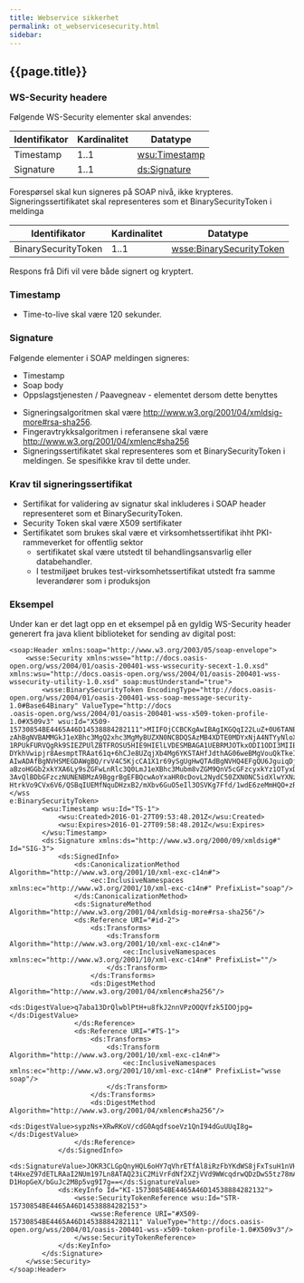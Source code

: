 ```yaml
--- 
title: Webservice sikkerhet  
permalink: ot_webservicesecurity.html
sidebar:
---
```


## {{page.title}}

### WS-Security headere

Følgende WS-Security elementer skal anvendes:

| Identifikator | Kardinalitet | Datatype                                                                                                                                |
| --- | --- | --- |
| Timestamp     | 1..1         | [wsu:Timestamp](https://www.oasis-open.org/committees/download.php/21256/wss-v1.1-spec-errata-os-SOAPMessageSecurity.htm#_Toc118717167) |
| Signature     | 1..1         | [ds:Signature](https://www.oasis-open.org/committees/download.php/21256/wss-v1.1-spec-errata-os-SOAPMessageSecurity.htm#_Toc118717148)  |

Forespørsel skal kun signeres på SOAP nivå, ikke krypteres.
Signeringssertifikatet skal representeres som et BinarySecurityToken i
meldinga

| Identifikator       | Kardinalitet | Datatype |
| --- | --- | --- |
| BinarySecurityToken | 1..1         | [wsse:BinarySecurityToken](http://docs.oasis-open.org/wss/v1.1/wss-v1.1-spec-errata-os-SOAPMessageSecurity.htm#_Toc118717134) |

Respons frå Difi vil vere både signert og kryptert.

### Timestamp

  - Time-to-live skal være 120 sekunder.

### Signature

Følgende elementer i SOAP meldingen signeres:

  - Timestamp
  - Soap body
  - Oppslagstjenesten / Paavegneav - elementet dersom dette benyttes

<!-- end list -->

  - Signeringsalgoritmen skal være
    <http://www.w3.org/2001/04/xmldsig-more#rsa-sha256>. 
  - Fingeravtrykksalgoritmen i referansene skal være
    <http://www.w3.org/2001/04/xmlenc#sha256>
  - Signeringssertifikatet skal representeres som et BinarySecurityToken
    i meldingen. Se spesifikke krav til dette under.

### Krav til signeringssertifikat

  - Sertifikat for validering av signatur skal inkluderes i SOAP header
    representeret som et BinarySecurityToken.
  - Security Token skal være X509 sertifikater
  - Sertifikatet som brukes skal være et virksomhetssertifikat ihht
    PKI-rammeverket for offentlig sektor
      - sertifikatet skal være utstedt til behandlingsansvarlig eller
        databehandler.
      - I testmiljøet brukes test-virksomhetssertifikat utstedt fra
        samme leverandører som i produksjon

### Eksempel

Under kan er det lagt opp en et eksempel på en gyldig WS-Security header
generert fra java klient biblioteket for sending av digital post:

``` brush: xml; toolbar: false
<soap:Header xmlns:soap="http://www.w3.org/2003/05/soap-envelope">
    <wsse:Security xmlns:wsse="http://docs.oasis-open.org/wss/2004/01/oasis-200401-wss-wssecurity-secext-1.0.xsd" xmlns:wsu="http://docs.oasis-open.org/wss/2004/01/oasis-200401-wss-wssecurity-utility-1.0.xsd" soap:mustUnderstand="true">
        <wsse:BinarySecurityToken EncodingType="http://docs.oasis-open.org/wss/2004/01/oasis-200401-wss-soap-message-security-1.0#Base64Binary" ValueType="http://docs
.oasis-open.org/wss/2004/01/oasis-200401-wss-x509-token-profile-1.0#X509v3" wsu:Id="X509-15730854BE4465A46D14538884282111">MIIFOjCCBCKgAwIBAgIKGQqI22LuZ+0U6TANBgkqhkiG9w0BAQsFADBRMQswCQYDVQQGEwJOTzEdMBsGA1UECgwUQnV5cGFzcyBBUy05ODMxNjMzMjcxI
zAhBgNVBAMMGkJ1eXBhc3MgQ2xhc3MgMyBUZXN0NCBDQSAzMB4XDTE0MDYxNjA4NTYyNloXDTE3MDYxNjIxNTkwMFowgaAxCzAJBgNVBAYTAk5PMSwwKgYDVQQKDCNESVJFS1RPUkFURVQgRk9SIEZPUlZBTFROSU5HIE9HIElLVDEhMB8GA1UECwwYU0RQIC0gbWVsZGluZ3N1dHZla3NsaW5nMSwwKgYDVQQDDCNESVJFS
1RPUkFURVQgRk9SIEZPUlZBTFROSU5HIE9HIElLVDESMBAGA1UEBRMJOTkxODI1ODI3MIIBIjANBgkqhkiG9w0BAQEFAAOCAQ8AMIIBCgKCAQEAx6IPA2KSAkSupen5fFM1LEnW6CRqSK20wjpBnXf414W03eWUvBlw97c6k5sl2tYdn4aVb6Z9GeDaz1bLKN3XwhFGPk9PnjSIhrFJNAPnWVEBDqGqfeMrEsYdOEgM2veBZ
DYkhVwipjr8AesmptTRAat61q+6hCJe8UZqjXb4Mg6YKSTAHfJdthAG06weBMgVouQkTkeIIawM+QPcKQ3Wao0gIZi17V0+8xzgDu1PXr90eJ/Xjsw9t0C8Ey/3N7n3j3hplsZkjOJMBNHzbeBG/doroC6uzVURiuEn9Bc9Nk224b+7lOBZ1FvNNrJVUu5Ty3xyMDseCV7z1QTwW7wcpwIDAQABo4IBwjCCAb4wCQYDVR0TB
AIwADAfBgNVHSMEGDAWgBQ/rvV4C5KjcCA1X1r69ySgUgHwQTAdBgNVHQ4EFgQU6JguiqDjkgjEGRHhzkbeKeqyWQEwDgYDVR0PAQH/BAQDAgSwMBYGA1UdIAQPMA0wCwYJYIRCARoBAAMCMIG7BgNVHR8EgbMwgbAwN6A1oDOGMWh0dHA6Ly9jcmwudGVzdDQuYnV5cGFzcy5uby9jcmwvQlBDbGFzczNUNENBMy5jcmwwd
aBzoHGGb2xkYXA6Ly9sZGFwLnRlc3Q0LmJ1eXBhc3Mubm8vZGM9QnV5cGFzcyxkYz1OTyxDTj1CdXlwYXNzJTIwQ2xhc3MlMjAzJTIwVGVzdDQlMjBDQSUyMDM/Y2VydGlmaWNhdGVSZXZvY2F0aW9uTGlzdDCBigYIKwYBBQUHAQEEfjB8MDsGCCsGAQUFBzABhi9odHRwOi8vb2NzcC50ZXN0NC5idXlwYXNzLm5vL29jc
3AvQlBDbGFzczNUNENBMzA9BggrBgEFBQcwAoYxaHR0cDovL2NydC50ZXN0NC5idXlwYXNzLm5vL2NydC9CUENsYXNzM1Q0Q0EzLmNlcjANBgkqhkiG9w0BAQsFAAOCAQEAKOTM1zSdGHWUBKPzDPYCcci9cpbktd2WuBg028bRC0NwKSWUKeuUfWesTiu/P4UlYGe86qd/+z3MNpN89aGA8pr0E0WpI+NM+v+Cb0dQwxHAS
HtrkVo9CVx6V6/QSBqIUEMfNquDHzxB2/mXbv6GuO5eIl3OSVKg7Ffd/1wdE6zeMmHQO+zRpfj+OVEhNPb5cLa13Ah9+JrMkr1O7VUFbozLQgFPhuI8/5+u8U/6cDOOmcFV4f4IYUmhbcLiW5MQnvaJ8044+uInOQTNtSkKmZAo7Jnm4KUyhFXftJOStOHSlODOQcepVS7csszO5yWQRMTV8doEsaH5p/LBXYF56Q==</wss
e:BinarySecurityToken>
        <wsu:Timestamp wsu:Id="TS-1">
            <wsu:Created>2016-01-27T09:53:48.201Z</wsu:Created>
            <wsu:Expires>2016-01-27T09:58:48.201Z</wsu:Expires>
        </wsu:Timestamp>
        <ds:Signature xmlns:ds="http://www.w3.org/2000/09/xmldsig#" Id="SIG-3">
            <ds:SignedInfo>
                <ds:CanonicalizationMethod Algorithm="http://www.w3.org/2001/10/xml-exc-c14n#">
                    <ec:InclusiveNamespaces xmlns:ec="http://www.w3.org/2001/10/xml-exc-c14n#" PrefixList="soap"/>
                </ds:CanonicalizationMethod>
                <ds:SignatureMethod Algorithm="http://www.w3.org/2001/04/xmldsig-more#rsa-sha256"/>
                <ds:Reference URI="#id-2">
                    <ds:Transforms>
                        <ds:Transform Algorithm="http://www.w3.org/2001/10/xml-exc-c14n#">
                            <ec:InclusiveNamespaces xmlns:ec="http://www.w3.org/2001/10/xml-exc-c14n#" PrefixList=""/>
                        </ds:Transform>
                    </ds:Transforms>
                    <ds:DigestMethod Algorithm="http://www.w3.org/2001/04/xmlenc#sha256"/>
                    <ds:DigestValue>q7aba13DrQlwblPtH+u8fkJ2nnVPzOOQVfzk5IOOjpg=</ds:DigestValue>
                </ds:Reference>
                <ds:Reference URI="#TS-1">
                    <ds:Transforms>
                        <ds:Transform Algorithm="http://www.w3.org/2001/10/xml-exc-c14n#">
                            <ec:InclusiveNamespaces xmlns:ec="http://www.w3.org/2001/10/xml-exc-c14n#" PrefixList="wsse soap"/>
                        </ds:Transform>
                    </ds:Transforms>
                    <ds:DigestMethod Algorithm="http://www.w3.org/2001/04/xmlenc#sha256"/>
                    <ds:DigestValue>sypzNs+XRwRKoV/cdG0AqdfsoeVz1QnI94dGuUUqI8g=</ds:DigestValue>
                </ds:Reference>
            </ds:SignedInfo>
            <ds:SignatureValue>JOKR3CLGpQnyHQL6oHY7qVhrETfAl8iRzFbYKdWS8jFxTsuH1nVHcFN0tHpHx5NJzx2HB8LmNNlZP
t4HxeZ97dETLRAaI2NUm197Ln8ATAQ23iC2MiVrFdNf2XZjVVd9WWcqdrwQDzDwS5tz78mAd0wL5Tk1fgppEWX1mniYmLrzTJVQQ5tXm8rD0RRKTpgADf+9ZLLj+k6jTBaRvEqKx9DWLOyNv3nAQI8tkGHxMR8vYDjg0pfFPsetaW+D/xLWHNuVZremHFDDHRtbQxp7wGaFLV/5NLYLJmA+oxWYAxlwmxQHPYg+nQMynlhak
D1HopGeX/bGuJc2M8p5vg9I7g==</ds:SignatureValue>
            <ds:KeyInfo Id="KI-15730854BE4465A46D14538884282132">
                <wsse:SecurityTokenReference wsu:Id="STR-15730854BE4465A46D14538884282153">
                    <wsse:Reference URI="#X509-15730854BE4465A46D14538884282111" ValueType="http://docs.oasis-open.org/wss/2004/01/oasis-200401-wss-x509-token-profile-1.0#X509v3"/>
                </wsse:SecurityTokenReference>
            </ds:KeyInfo>
        </ds:Signature>
    </wsse:Security>
</soap:Header>
```
